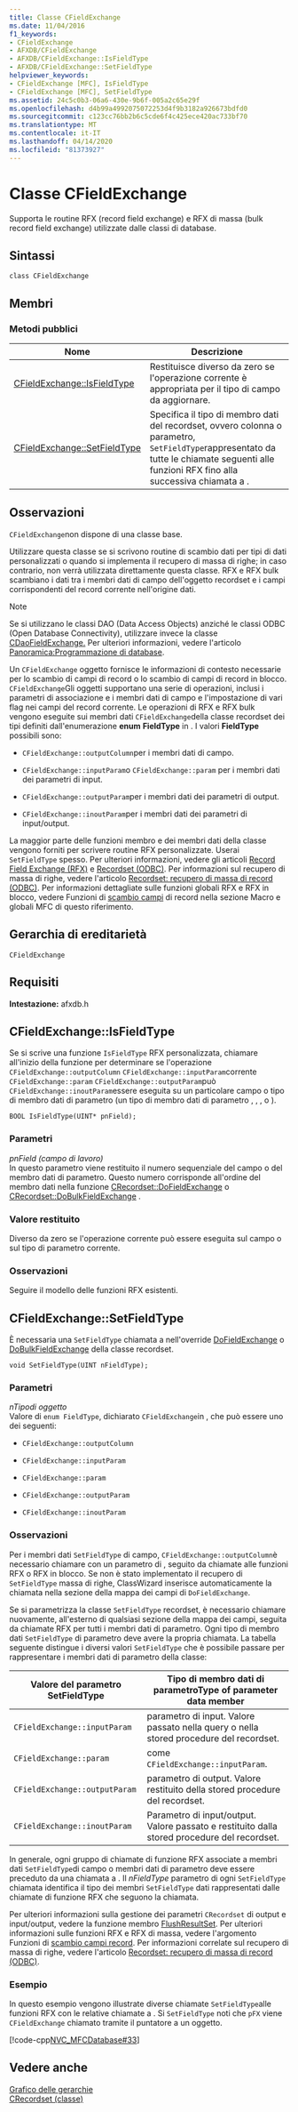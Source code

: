 ```yaml
---
title: Classe CFieldExchange
ms.date: 11/04/2016
f1_keywords:
- CFieldExchange
- AFXDB/CFieldExchange
- AFXDB/CFieldExchange::IsFieldType
- AFXDB/CFieldExchange::SetFieldType
helpviewer_keywords:
- CFieldExchange [MFC], IsFieldType
- CFieldExchange [MFC], SetFieldType
ms.assetid: 24c5c0b3-06a6-430e-9b6f-005a2c65e29f
ms.openlocfilehash: d4b99a4992075072253d4f9b3182a926673bdfd0
ms.sourcegitcommit: c123cc76bb2b6c5cde6f4c425ece420ac733bf70
ms.translationtype: MT
ms.contentlocale: it-IT
ms.lasthandoff: 04/14/2020
ms.locfileid: "81373927"
---
```

# <a name="cfieldexchange-class"></a>Classe CFieldExchange

Supporta le routine RFX (record field exchange) e RFX di massa (bulk record field exchange) utilizzate dalle classi di database.

## <a name="syntax"></a>Sintassi

```
class CFieldExchange
```

## <a name="members"></a>Membri

### <a name="public-methods"></a>Metodi pubblici

|Nome|Descrizione|
|----------|-----------------|
|[CFieldExchange::IsFieldType](#isfieldtype)|Restituisce diverso da zero se l'operazione corrente è appropriata per il tipo di campo da aggiornare.|
|[CFieldExchange::SetFieldType](#setfieldtype)|Specifica il tipo di membro dati del recordset, ovvero colonna o parametro, `SetFieldType`rappresentato da tutte le chiamate seguenti alle funzioni RFX fino alla successiva chiamata a .|

## <a name="remarks"></a>Osservazioni

`CFieldExchange`non dispone di una classe base.

Utilizzare questa classe se si scrivono routine di scambio dati per tipi di dati personalizzati o quando si implementa il recupero di massa di righe; in caso contrario, non verrà utilizzata direttamente questa classe. RFX e RFX bulk scambiano i dati tra i membri dati di campo dell'oggetto recordset e i campi corrispondenti del record corrente nell'origine dati.

> [!NOTE]
> Se si utilizzano le classi DAO (Data Access Objects) anziché le classi ODBC (Open Database Connectivity), utilizzare invece la classe [CDaoFieldExchange.](../../mfc/reference/cdaofieldexchange-class.md) Per ulteriori informazioni, vedere l'articolo [Panoramica:Programmazione di database](../../data/data-access-programming-mfc-atl.md).

Un `CFieldExchange` oggetto fornisce le informazioni di contesto necessarie per lo scambio di campi di record o lo scambio di campi di record in blocco. `CFieldExchange`Gli oggetti supportano una serie di operazioni, inclusi i parametri di associazione e i membri dati di campo e l'impostazione di vari flag nei campi del record corrente. Le operazioni di RFX e RFX bulk vengono eseguite sui membri dati `CFieldExchange`della classe recordset dei tipi definiti dall'enumerazione **enum** **FieldType** in . I valori **FieldType** possibili sono:

- `CFieldExchange::outputColumn`per i membri dati di campo.

- `CFieldExchange::inputParam`o `CFieldExchange::param` per i membri dati dei parametri di input.

- `CFieldExchange::outputParam`per i membri dati dei parametri di output.

- `CFieldExchange::inoutParam`per i membri dati dei parametri di input/output.

La maggior parte delle funzioni membro e dei membri dati della classe vengono forniti per scrivere routine RFX personalizzate. Userai `SetFieldType` spesso. Per ulteriori informazioni, vedere gli articoli [Record Field Exchange (RFX)](../../data/odbc/record-field-exchange-rfx.md) e [Recordset (ODBC)](../../data/odbc/recordset-odbc.md). Per informazioni sul recupero di massa di righe, vedere l'articolo [Recordset: recupero di massa di record (ODBC)](../../data/odbc/recordset-fetching-records-in-bulk-odbc.md). Per informazioni dettagliate sulle funzioni globali RFX e RFX in blocco, vedere Funzioni di [scambio campi](../../mfc/reference/record-field-exchange-functions.md) di record nella sezione Macro e globali MFC di questo riferimento.

## <a name="inheritance-hierarchy"></a>Gerarchia di ereditarietà

`CFieldExchange`

## <a name="requirements"></a>Requisiti

**Intestazione:** afxdb.h

## <a name="cfieldexchangeisfieldtype"></a><a name="isfieldtype"></a>CFieldExchange::IsFieldType

Se si scrive una funzione `IsFieldType` RFX personalizzata, chiamare all'inizio della funzione per determinare se l'operazione `CFieldExchange::outputColumn` `CFieldExchange::inputParam`corrente `CFieldExchange::param` `CFieldExchange::outputParam`può `CFieldExchange::inoutParam`essere eseguita su un particolare campo o tipo di membro dati di parametro (un tipo di membro dati di parametro , , , o ).

```
BOOL IsFieldType(UINT* pnField);
```

### <a name="parameters"></a>Parametri

*pnField (campo di lavoro)*<br/>
In questo parametro viene restituito il numero sequenziale del campo o del membro dati di parametro. Questo numero corrisponde all'ordine del membro dati nella funzione [CRecordset::DoFieldExchange](../../mfc/reference/crecordset-class.md#dofieldexchange) o [CRecordset::DoBulkFieldExchange](../../mfc/reference/crecordset-class.md#dobulkfieldexchange) .

### <a name="return-value"></a>Valore restituito

Diverso da zero se l'operazione corrente può essere eseguita sul campo o sul tipo di parametro corrente.

### <a name="remarks"></a>Osservazioni

Seguire il modello delle funzioni RFX esistenti.

## <a name="cfieldexchangesetfieldtype"></a><a name="setfieldtype"></a>CFieldExchange::SetFieldType

È necessaria una `SetFieldType` chiamata a nell'override [DoFieldExchange](../../mfc/reference/crecordset-class.md#dofieldexchange) o [DoBulkFieldExchange](../../mfc/reference/crecordset-class.md#dobulkfieldexchange) della classe recordset.

```
void SetFieldType(UINT nFieldType);
```

### <a name="parameters"></a>Parametri

*nTipodi oggetto*<br/>
Valore di `enum FieldType`, dichiarato `CFieldExchange`in , che può essere uno dei seguenti:

- `CFieldExchange::outputColumn`

- `CFieldExchange::inputParam`

- `CFieldExchange::param`

- `CFieldExchange::outputParam`

- `CFieldExchange::inoutParam`

### <a name="remarks"></a>Osservazioni

Per i membri dati `SetFieldType` di campo, `CFieldExchange::outputColumn`è necessario chiamare con un parametro di , seguito da chiamate alle funzioni RFX o RFX in blocco. Se non è stato implementato il recupero di `SetFieldType` massa di righe, ClassWizard inserisce automaticamente la chiamata nella sezione della mappa dei campi di `DoFieldExchange`.

Se si parametrizza la classe `SetFieldType` recordset, è necessario chiamare nuovamente, all'esterno di qualsiasi sezione della mappa dei campi, seguita da chiamate RFX per tutti i membri dati di parametro. Ogni tipo di membro dati `SetFieldType` di parametro deve avere la propria chiamata. La tabella seguente distingue i diversi valori `SetFieldType` che è possibile passare per rappresentare i membri dati di parametro della classe:

|Valore del parametro SetFieldType|Tipo di membro dati di parametroType of parameter data member|
|----------------------------------|-----------------------------------|
|`CFieldExchange::inputParam`|parametro di input. Valore passato nella query o nella stored procedure del recordset.|
|`CFieldExchange::param` | come `CFieldExchange::inputParam`.|
|`CFieldExchange::outputParam`|parametro di output. Valore restituito della stored procedure del recordset.|
|`CFieldExchange::inoutParam`|Parametro di input/output. Valore passato e restituito dalla stored procedure del recordset.|

In generale, ogni gruppo di chiamate di funzione RFX associate a membri dati `SetFieldType`di campo o membri dati di parametro deve essere preceduto da una chiamata a . Il *nFieldType* parametro di ogni `SetFieldType` chiamata identifica il tipo dei membri `SetFieldType` dati rappresentati dalle chiamate di funzione RFX che seguono la chiamata.

Per ulteriori informazioni sulla gestione dei parametri `CRecordset` di output e input/output, vedere la funzione membro [FlushResultSet](../../mfc/reference/crecordset-class.md#flushresultset). Per ulteriori informazioni sulle funzioni RFX e RFX di massa, vedere l'argomento Funzioni di [scambio campi record](../../mfc/reference/record-field-exchange-functions.md). Per informazioni correlate sul recupero di massa di righe, vedere l'articolo [Recordset: recupero di massa di record (ODBC)](../../data/odbc/recordset-fetching-records-in-bulk-odbc.md).

### <a name="example"></a>Esempio

In questo esempio vengono illustrate diverse chiamate `SetFieldType`alle funzioni RFX con le relative chiamate a . Si `SetFieldType` noti che `pFX` viene `CFieldExchange` chiamato tramite il puntatore a un oggetto.

[!code-cpp[NVC_MFCDatabase#33](../../mfc/codesnippet/cpp/cfieldexchange-class_1.cpp)]

## <a name="see-also"></a>Vedere anche

[Grafico delle gerarchie](../../mfc/hierarchy-chart.md)<br/>
[CRecordset (classe)](../../mfc/reference/crecordset-class.md)
